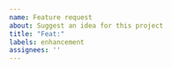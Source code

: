 ```yaml
---
name: Feature request
about: Suggest an idea for this project
title: "Feat:"
labels: enhancement
assignees: ''
---
```


<!--Remember to check for existing issues in case it is already suggested :) -->

<!-- feel free to make a checlist as to implementing the issue -->

<!--please also state whether or not you would like to work on this if accepted-->
